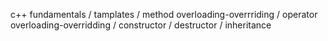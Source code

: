 c++ fundamentals / tamplates / method overloading-overrriding / operator overloading-overridding / constructor / destructor / inheritance

